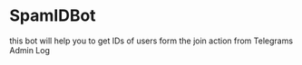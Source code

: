 # SpamIDBot
this bot will help you to get IDs of users form the join action from Telegrams Admin Log
